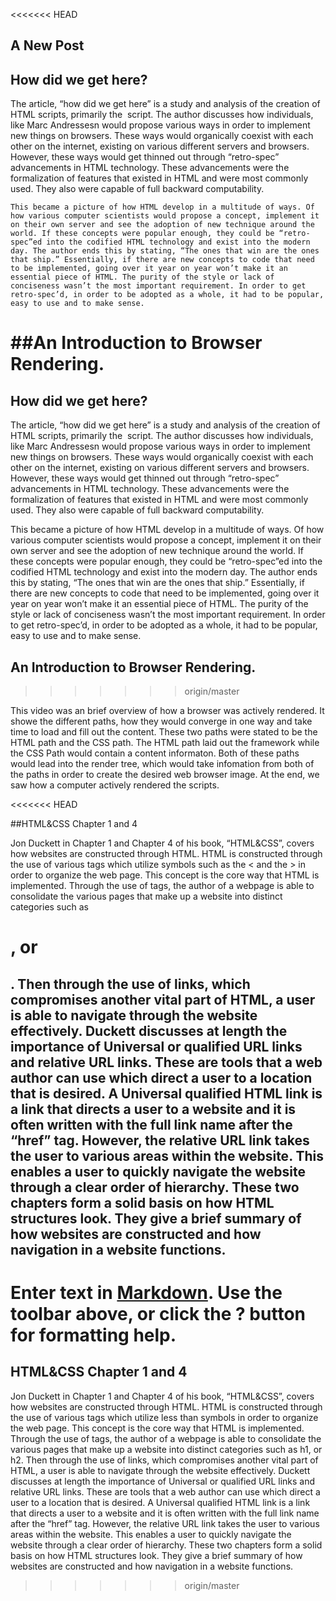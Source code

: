 <<<<<<< HEAD
## A New Post


## How did we get here? 

The article, “how did we get here” is a study and analysis of the creation of HTML scripts, primarily the <img> script. The author discusses how individuals, like Marc Andressesn would propose various ways in order to implement new things on browsers. These ways would organically coexist with each other on the internet, existing on various different servers and browsers. However, these ways would get thinned out through “retro-spec” advancements in HTML technology. These advancements were the formalization of features that existed in HTML and were most commonly used. They also were capable of full backward computability. 

	This became a picture of how HTML develop in a multitude of ways. Of how various computer scientists would propose a concept, implement it on their own server and see the adoption of new technique around the world. If these concepts were popular enough, they could be “retro-spec”ed into the codified HTML technology and exist into the modern day. The author ends this by stating, “The ones that win are the ones that ship.” Essentially, if there are new concepts to code that need to be implemented, going over it year on year won’t make it an essential piece of HTML. The purity of the style or lack of conciseness wasn’t the most important requirement. In order to get retro-spec’d, in order to be adopted as a whole, it had to be popular, easy to use and to make sense.


##An Introduction to Browser Rendering. 
=======
## How did we get here?

The article, “how did we get here” is a study and analysis of the creation of HTML scripts, primarily the <img> script. The author discusses how individuals, like Marc Andressesn would propose various ways in order to implement new things on browsers. These ways would organically coexist with each other on the internet, existing on various different servers and browsers. However, these ways would get thinned out through “retro-spec” advancements in HTML technology. These advancements were the formalization of features that existed in HTML and were most commonly used. They also were capable of full backward computability. 

 This became a picture of how HTML develop in a multitude of ways. Of how various computer scientists would propose a concept, implement it on their own server and see the adoption of new technique around the world. If these concepts were popular enough, they could be “retro-spec”ed into the codified HTML technology and exist into the modern day. The author ends this by stating, “The ones that win are the ones that ship.” Essentially, if there are new concepts to code that need to be implemented, going over it year on year won’t make it an essential piece of HTML. The purity of the style or lack of conciseness wasn’t the most important requirement. In order to get retro-spec’d, in order to be adopted as a whole, it had to be popular, easy to use and to make sense.

## An Introduction to Browser Rendering.
>>>>>>> origin/master

This video was an brief overview of how a browser was actively rendered. It showe the different paths, how they would converge in one way and take time to load and fill out the content. These two paths were stated to be the HTML path and the CSS path. The HTML path laid out the framework while the CSS Path would contain a content informaton. Both of these paths would lead into the render tree, which would take infomation from both of the paths in order to create the desired web browser image. At the end, we saw how a computer actively rendered the scripts. 


<<<<<<< HEAD


##HTML&CSS Chapter 1 and 4

Jon Duckett in Chapter 1 and Chapter 4 of his book, “HTML&CSS”, covers how websites are constructed through HTML. HTML is constructed through the use of various tags which utilize symbols such as the < and the > in order to organize the web page. This concept is the core way that HTML is implemented. Through the use of tags, the author of a webpage is able to consolidate the various pages that make up a website into distinct categories such as <h1>, or <h2>. Then through the use of links, which compromises another vital part of HTML, a user is able to navigate through the website effectively. Duckett discusses at length the importance of Universal or qualified URL links and relative URL links. These are tools that a web author can use which direct a user to a location that is desired. A Universal qualified HTML link is a link that directs a user to a website and it is often written with the full link name after the “href” tag. However, the relative URL link takes the user to various areas within the website. This enables a user to quickly navigate the website through a clear order of hierarchy. These two chapters form a solid basis on how HTML structures look. They give a brief summary of how websites are constructed and how navigation in a website functions. 


Enter text in [Markdown](http://daringfireball.net/projects/markdown/). Use the toolbar above, or click the **?** button for formatting help.
=======
## HTML&CSS Chapter 1 and 4

Jon Duckett in Chapter 1 and Chapter 4 of his book, “HTML&CSS”, covers how websites are constructed through HTML. HTML is constructed through the use of various tags which utilize less than symbols in order to organize the web page. This concept is the core way that HTML is implemented. Through the use of tags, the author of a webpage is able to consolidate the various pages that make up a website into distinct categories such as h1, or h2. Then through the use of links, which compromises another vital part of HTML, a user is able to navigate through the website effectively. Duckett discusses at length the importance of Universal or qualified URL links and relative URL links. These are tools that a web author can use which direct a user to a location that is desired. A Universal qualified HTML link is a link that directs a user to a website and it is often written with the full link name after the “href” tag. However, the relative URL link takes the user to various areas within the website. This enables a user to quickly navigate the website through a clear order of hierarchy. These two chapters form a solid basis on how HTML structures look. They give a brief summary of how websites are constructed and how navigation in a website functions.
>>>>>>> origin/master
